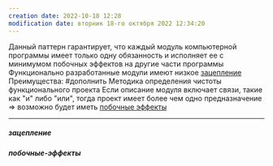 ```yaml
---
creation date: 2022-10-18 12:28
modification date: вторник 18-го октября 2022 12:34:20
---
```

Данный паттерн гарантирует, что каждый модуль компьютерной программы имеет только одну обязанность и исполняет ее с минимумом побочных эффектов на другие части программы
Функционально разработанные модули имеют низкое [зацепление](#зацепление)
Преимущества: 
#дополнить
Методика определения чистоты функционального проекта
Если описание модуля включает связи, такие как "и" либо "или", тогда проект имеет более чем одно предназначение => возможно будет иметь [побочные эффекты](#побочные-эффекты)

---
##### зацепление

##### побочные-эффекты
